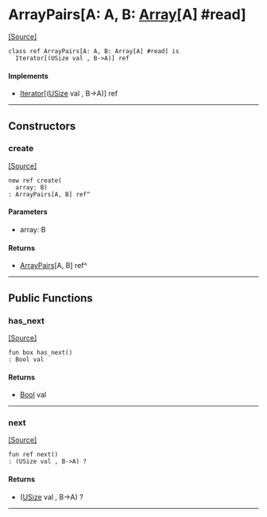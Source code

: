 # ArrayPairs\[A: A, B: [Array](builtin-Array.md)\[A\] #read\]
<span class="source-link">[[Source]](src/builtin/array.md#L956)</span>
```pony
class ref ArrayPairs[A: A, B: Array[A] #read] is
  Iterator[(USize val , B->A)] ref
```

#### Implements

* [Iterator](builtin-Iterator.md)\[([USize](builtin-USize.md) val , B->A)\] ref

---

## Constructors

### create
<span class="source-link">[[Source]](src/builtin/array.md#L960)</span>


```pony
new ref create(
  array: B)
: ArrayPairs[A, B] ref^
```
#### Parameters

*   array: B

#### Returns

* [ArrayPairs](builtin-ArrayPairs.md)\[A, B\] ref^

---

## Public Functions

### has_next
<span class="source-link">[[Source]](src/builtin/array.md#L964)</span>


```pony
fun box has_next()
: Bool val
```

#### Returns

* [Bool](builtin-Bool.md) val

---

### next
<span class="source-link">[[Source]](src/builtin/array.md#L967)</span>


```pony
fun ref next()
: (USize val , B->A) ?
```

#### Returns

* ([USize](builtin-USize.md) val , B->A) ?

---

